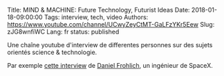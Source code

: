 Title: MIND &amp; MACHINE: Future Technology, Futurist Ideas
Date: 2018-01-18-09:00:00
Tags: interview, tech, video
Authors: https://www.youtube.com/channel/UCwyZeyCtMT-GaLFzYKr5Eew
Slug: zJG8wnfiWC
Lang: fr
status: published

Une chaîne youtube d'interview de differentes personnes sur des sujets orientés science & technologie.

Par exemple [cette interview](https://www.youtube.com/watch?v=N4glvduGG_U)
de [Daniel Frohlich](https://twitter.com/ziggyfro), un ingénieur de SpaceX.
